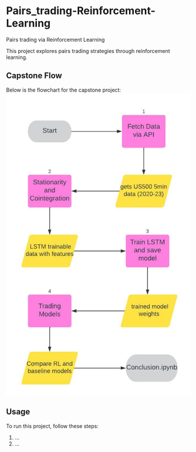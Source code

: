 # Pairs_trading-Reinforcement-Learning
Pairs trading via Reinforcement Learning

This project explores pairs trading strategies through reinforcement learning.

## Capstone Flow
Below is the flowchart for the capstone project:
![Capstone Flow](./capstone_flow.jpeg)

## Usage
To run this project, follow these steps:
1. ...
2. ...
